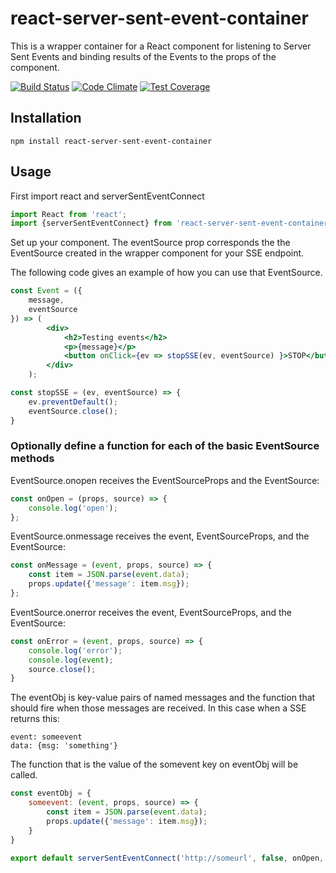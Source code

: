 # react-server-sent-event-container
This is a wrapper container for a React component for listening to Server Sent Events and binding 
results of the Events to the props of the component.

[![Build Status](https://travis-ci.org/jesalerno84/react-server-sent-event-container.svg?branch=master)](https://travis-ci.org/jesalerno84/react-server-sent-event-container)
[![Code Climate](https://codeclimate.com/github/jesalerno84/react-server-sent-event-container/badges/gpa.svg)](https://codeclimate.com/github/jesalerno84/react-server-sent-event-container)
[![Test Coverage](https://codeclimate.com/github/jesalerno84/react-server-sent-event-container/badges/coverage.svg)](https://codeclimate.com/github/jesalerno84/react-server-sent-event-container/coverage)

## Installation
```
npm install react-server-sent-event-container
```
## Usage

First import react and serverSentEventConnect
```javascript
import React from 'react';
import {serverSentEventConnect} from 'react-server-sent-event-container';
```
Set up your component.  The eventSource prop corresponds the the EventSource created 
in the wrapper component for your SSE endpoint.

The following code gives an example of how you can use that EventSource.
```jsx
const Event = ({
    message,
    eventSource
}) => (
        <div>
            <h2>Testing events</h2>
            <p>{message}</p>
            <button onClick={ev => stopSSE(ev, eventSource) }>STOP</button>
        </div>
    );

const stopSSE = (ev, eventSource) => {
    ev.preventDefault();
    eventSource.close();
}
```

### Optionally define a function for each of the basic EventSource methods

EventSource.onopen receives the EventSourceProps and the EventSource:
```javascript
const onOpen = (props, source) => {
    console.log('open');
};
```
EventSource.onmessage receives the event, EventSourceProps, and the EventSource:
```javascript
const onMessage = (event, props, source) => {
    const item = JSON.parse(event.data);
    props.update({'message': item.msg});
};
```
EventSource.onerror receives the event, EventSourceProps, and the EventSource:
```javascript
const onError = (event, props, source) => {
    console.log('error');
    console.log(event);
    source.close();
}
```
The eventObj is key-value pairs of named messages and the function that should fire 
when those messages are received. In this case when a SSE returns this:
```
event: someevent
data: {msg: 'something'}
```
The function that is the value of the somevent key on eventObj will be called.

```javascript
const eventObj = {
    someevent: (event, props, source) => {
        const item = JSON.parse(event.data);
        props.update({'message': item.msg});
    }
}
```

```javascript
export default serverSentEventConnect('http://someurl', false, onOpen, onMessage, onError, eventObj)(Event);
```